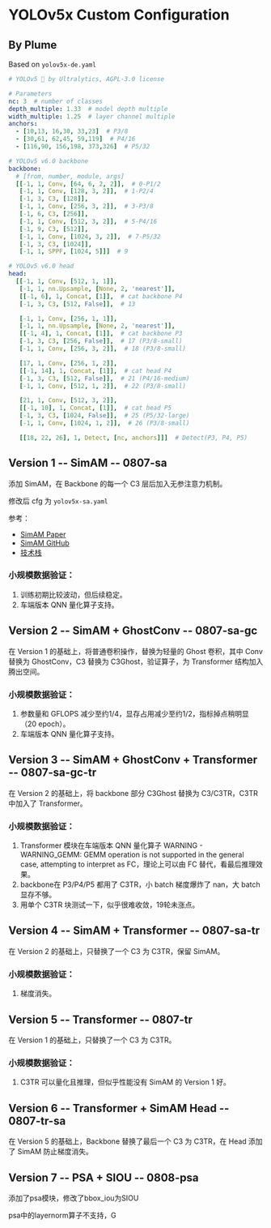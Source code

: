 # YOLOv5x Custom Configuration

## By Plume
Based on `yolov5x-de.yaml`

```yaml
# YOLOv5 🚀 by Ultralytics, AGPL-3.0 license

# Parameters
nc: 3  # number of classes
depth_multiple: 1.33  # model depth multiple
width_multiple: 1.25  # layer channel multiple
anchors:
  - [10,13, 16,30, 33,23]  # P3/8
  - [30,61, 62,45, 59,119]  # P4/16
  - [116,90, 156,198, 373,326]  # P5/32

# YOLOv5 v6.0 backbone
backbone:
  # [from, number, module, args]
  [[-1, 1, Conv, [64, 6, 2, 2]],  # 0-P1/2
   [-1, 1, Conv, [128, 3, 2]],  # 1-P2/4
   [-1, 3, C3, [128]],
   [-1, 1, Conv, [256, 3, 2]],  # 3-P3/8
   [-1, 6, C3, [256]],
   [-1, 1, Conv, [512, 3, 2]],  # 5-P4/16
   [-1, 9, C3, [512]],
   [-1, 1, Conv, [1024, 3, 2]],  # 7-P5/32
   [-1, 3, C3, [1024]],
   [-1, 1, SPPF, [1024, 5]]]  # 9

# YOLOv5 v6.0 head
head:
  [[-1, 1, Conv, [512, 1, 1]],
   [-1, 1, nn.Upsample, [None, 2, 'nearest']],
   [[-1, 6], 1, Concat, [1]],  # cat backbone P4
   [-1, 3, C3, [512, False]],  # 13

   [-1, 1, Conv, [256, 1, 1]],
   [-1, 1, nn.Upsample, [None, 2, 'nearest']],
   [[-1, 4], 1, Concat, [1]],  # cat backbone P3
   [-1, 3, C3, [256, False]],  # 17 (P3/8-small)
   [-1, 1, Conv, [256, 3, 2]],  # 18 (P3/8-small)

   [17, 1, Conv, [256, 1, 2]],
   [[-1, 14], 1, Concat, [1]],  # cat head P4
   [-1, 3, C3, [512, False]],  # 21 (P4/16-medium)
   [-1, 1, Conv, [512, 1, 2]],  # 22 (P3/8-small)

   [21, 1, Conv, [512, 3, 2]],
   [[-1, 10], 1, Concat, [1]],  # cat head P5
   [-1, 3, C3, [1024, False]],  # 25 (P5/32-large)
   [-1, 1, Conv, [1024, 1, 2]],  # 26 (P3/8-small)

   [[18, 22, 26], 1, Detect, [nc, anchors]]]  # Detect(P3, P4, P5)
```

## Version 1 -- SimAM -- 0807-sa

添加 SimAM，在 Backbone 的每一个 C3 层后加入无参注意力机制。

修改后 cfg 为 `yolov5x-sa.yaml`

参考：
- [SimAM Paper](https://proceedings.mlr.press/v139/yang21o/yang21o.pdf)
- [SimAM GitHub](https://github.com/ZjjConan/SimAM)
- [技术栈](https://jishuzhan.net/article/1695777863422185473)

### 小规模数据验证：

1. 训练初期比较波动，但后续稳定。
2. 车端版本 QNN 量化算子支持。

## Version 2 -- SimAM + GhostConv -- 0807-sa-gc

在 Version 1 的基础上，将普通卷积操作，替换为轻量的 Ghost 卷积，其中 Conv 替换为 GhostConv，C3 替换为 C3Ghost，验证算子，为 Transformer 结构加入腾出空间。

### 小规模数据验证：

1. 参数量和 GFLOPS 减少至约1/4，显存占用减少至约1/2，指标掉点稍明显（20 epoch）。
2. 车端版本 QNN 量化算子支持。

## Version 3 -- SimAM + GhostConv + Transformer -- 0807-sa-gc-tr

在 Version 2 的基础上，将 backbone 部分 C3Ghost 替换为 C3/C3TR，C3TR中加入了 Transformer。

### 小规模数据验证：

1. Transformer 模块在车端版本 QNN 量化算子 WARNING - WARNING_GEMM: GEMM operation is not supported in the general case, attempting to interpret as FC，理论上可以由 FC 替代，看最后推理效果。
2. backbone在 P3/P4/P5 都用了 C3TR，小 batch 梯度爆炸了 nan，大 batch 显存不够。
3. 用单个 C3TR 块测试一下，似乎很难收敛，19轮未涨点。

## Version 4 -- SimAM + Transformer -- 0807-sa-tr

在 Version 2 的基础上，只替换了一个 C3 为 C3TR，保留 SimAM。

### 小规模数据验证：

1. 梯度消失。

## Version 5 -- Transformer -- 0807-tr

在 Version 1 的基础上，只替换了一个 C3 为 C3TR。

### 小规模数据验证：

1. C3TR 可以量化且推理，但似乎性能没有 SimAM 的 Version 1 好。

## Version 6 -- Transformer + SimAM Head -- 0807-tr-sa

在 Version 5 的基础上，Backbone 替换了最后一个 C3 为 C3TR，在 Head 添加了 SimAM 防止梯度消失。

## Version 7 -- PSA + SIOU -- 0808-psa

添加了psa模块，修改了bbox_iou为SIOU

psa中的layernorm算子不支持，G




